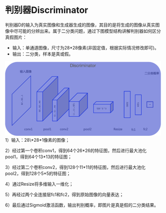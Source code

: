 # 判别器Discriminator

判别器D的输入为真实图像和生成器生成的图像，其目的是将生成的图像从真实图像中尽可能的分辨出来。属于二分类问题，通过下图模型结构讲解判别器如何区分真假图片：

* 输入：单通道图像，尺寸为28*28像素(非固定值，根据实际情况修改即可)。
* 输出：二分类，样本是真或假。

<div align='center'>
  <img src='../../../images/generative_adversarial_network/basic_concept/6.png' width='700px'/>
</div>
1）输入：28\*28*1像素的图像；

2）经过第一个卷积conv1，得到64个26\*26的特征图，然后进行最大池化pool1，得到64个13*13的特征图；

3）经过第二个卷积conv2，得到128个11\*11的特征图，然后进行最大池化pool2，得到128个5*5的特征图；

4）通过Resize将多维输入一维化；

5）再经过两个全连接层fc1和fc2，得到原始图像的向量表达；

6）最后通过Sigmoid激活函数，输出判别概率，即图片是真是假的二分类结果。